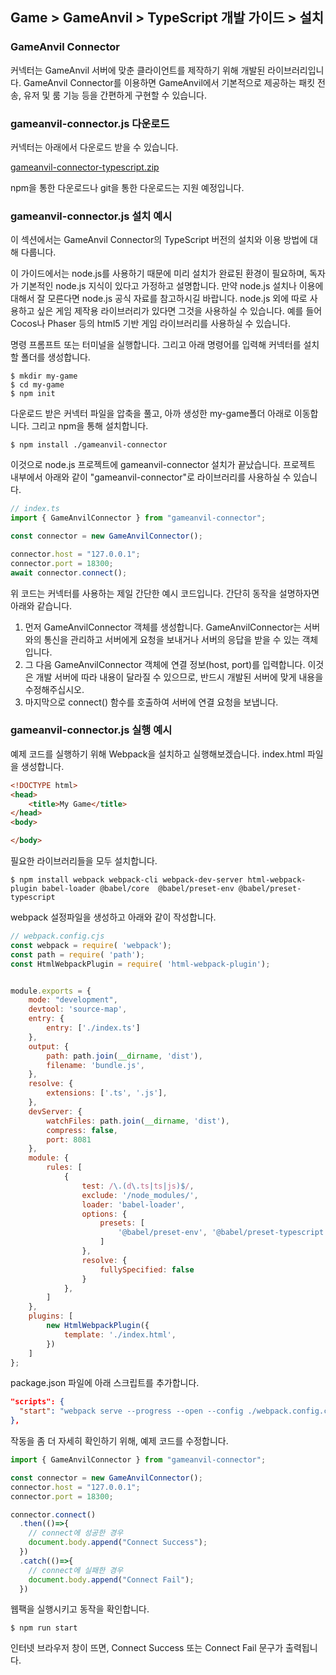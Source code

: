 ## Game > GameAnvil > TypeScript 개발 가이드 > 설치

### GameAnvil Connector

커넥터는 GameAnvil 서버에 맞춘 클라이언트를 제작하기 위해 개발된 라이브러리입니다. GameAnvil Connector를 이용하면 GameAnvil에서 기본적으로 제공하는 패킷 전송, 유저 및 룸 기능 등을 간편하게 구현할 수 있습니다.


### gameanvil-connector.js 다운로드

커넥터는 아래에서 다운로드 받을 수 있습니다.

[gameanvil-connector-typescript.zip](https://static.toastoven.net/prod_gameanvil/files/gameanvil-connector-typescript-2.0.0.zip)

npm을 통한 다운로드나 git을 통한 다운로드는 지원 예정입니다.

### gameanvil-connector.js 설치 예시

이 섹션에서는 GameAnvil Connector의 TypeScript 버전의 설치와 이용 방법에 대해 다룹니다. 

이 가이드에서는 node.js를 사용하기 때문에 미리 설치가 완료된 환경이 필요하며, 독자가 기본적인 node.js 지식이 있다고 가정하고 설명합니다. 만약 node.js 설치나 이용에 대해서 잘 모른다면 node.js 공식 자료를 참고하시길 바랍니다. node.js 외에 따로 사용하고 싶은 게임 제작용 라이브러리가 있다면 그것을 사용하실 수 있습니다. 예를 들어 Cocos나 Phaser 등의 html5 기반 게임 라이브러리를 사용하실 수 있습니다.

명령 프롬프트 또는 터미널을 실행합니다. 그리고 아래 명령어를 입력해 커넥터를 설치할 폴더를 생성합니다.

```cli
$ mkdir my-game
$ cd my-game
$ npm init
```

다운로드 받은 커넥터 파일을 압축을 풀고, 아까 생성한 my-game폴더 아래로 이동합니다. 그리고 npm을 통해 설치합니다.

```cli
$ npm install ./gameanvil-connector
```

이것으로 node.js 프로젝트에 gameanvil-connector 설치가 끝났습니다. 프로젝트 내부에서 아래와 같이 "gameanvil-connector"로 라이브러리를 사용하실 수 있습니다.

```typescript
// index.ts
import { GameAnvilConnector } from "gameanvil-connector";

const connector = new GameAnvilConnector();

connector.host = "127.0.0.1";
connector.port = 18300;
await connector.connect();
```

위 코드는 커넥터를 사용하는 제일 간단한 예시 코드입니다. 간단히 동작을 설명하자면 아래와 같습니다.

1. 먼저 GameAnvilConnector 객체를 생성합니다. GameAnvilConnector는 서버와의 통신을 관리하고 서버에게 요청을 보내거나 서버의 응답을 받을 수 있는 객체입니다.
2. 그 다음 GameAnvilConnector 객체에 연결 정보(host, port)를 입력합니다. 이것은 개발 서버에 따라 내용이 달라질 수 있으므로, 반드시 개발된 서버에 맞게 내용을 수정해주십시오.
3. 마지막으로 connect() 함수를 호출하여 서버에 연결 요청을 보냅니다.

### gameanvil-connector.js 실행 예시

예제 코드를 실행하기 위해 Webpack을 설치하고 실행해보겠습니다.
index.html 파일을 생성합니다.

```html
<!DOCTYPE html>
<head>
    <title>My Game</title>
</head>
<body>

</body>
```

필요한 라이브러리들을 모두 설치합니다.

```cli
$ npm install webpack webpack-cli webpack-dev-server html-webpack-plugin babel-loader @babel/core  @babel/preset-env @babel/preset-typescript
```

webpack 설정파일을 생성하고 아래와 같이 작성합니다.

```javascript
// webpack.config.cjs
const webpack = require( 'webpack');
const path = require( 'path');
const HtmlWebpackPlugin = require( 'html-webpack-plugin');


module.exports = {
    mode: "development",
    devtool: 'source-map',
    entry: {
        entry: ['./index.ts']
    },
    output: {
        path: path.join(__dirname, 'dist'),
        filename: 'bundle.js',
    },
    resolve: {
        extensions: ['.ts', '.js'],
    },
    devServer: {
        watchFiles: path.join(__dirname, 'dist'),
        compress: false,
        port: 8081
    },
    module: {
        rules: [
            {
                test: /\.(d\.ts|ts|js)$/,
                exclude: '/node_modules/',
                loader: 'babel-loader',
                options: {
                    presets: [
                        '@babel/preset-env', '@babel/preset-typescript'
                    ]
                },
                resolve: {
                    fullySpecified: false
                }
            },
        ]
    },
    plugins: [
        new HtmlWebpackPlugin({
            template: './index.html',
        })
    ]
};
```

package.json 파일에 아래 스크립트를 추가합니다.

```json
"scripts": {
  "start": "webpack serve --progress --open --config ./webpack.config.cjs"
},
```

작동을 좀 더 자세히 확인하기 위해, 예제 코드를 수정합니다.

```typescript
import { GameAnvilConnector } from "gameanvil-connector";

const connector = new GameAnvilConnector();
connector.host = "127.0.0.1";
connector.port = 18300;

connector.connect()
  .then(()=>{
    // connect에 성공한 경우
    document.body.append("Connect Success");
  })
  .catch(()=>{
    // connect에 실패한 경우
    document.body.append("Connect Fail");
  })
```

웹팩을 실행시키고 동작을 확인합니다.

```
$ npm run start
```

인터넷 브라우저 창이 뜨면, Connect Success 또는 Connect Fail 문구가 출력됩니다.